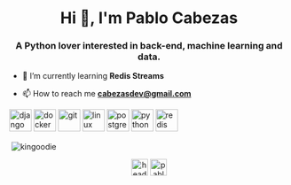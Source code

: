 <h1 align="center">Hi 👋, I'm Pablo Cabezas</h1>
<h3 align="center">A Python lover interested in back-end, machine learning and data.</h3>

- 🌱 I’m currently learning **Redis Streams**

- 📫 How to reach me **cabezasdev@gmail.com**

<p align="left"><img src="https://devicons.github.io/devicon/devicon.git/icons/django/django-original.svg" alt="django" width="40" height="40"/> <img src="https://devicons.github.io/devicon/devicon.git/icons/docker/docker-original-wordmark.svg" alt="docker" width="40" height="40"/> <img src="https://www.vectorlogo.zone/logos/git-scm/git-scm-icon.svg" alt="git" width="40" height="40"/> <img src="https://devicons.github.io/devicon/devicon.git/icons/linux/linux-original.svg" alt="linux" width="40" height="40"/> <img src="https://devicons.github.io/devicon/devicon.git/icons/postgresql/postgresql-original-wordmark.svg" alt="postgresql" width="40" height="40"/> <img src="https://devicons.github.io/devicon/devicon.git/icons/python/python-original.svg" alt="python" width="40" height="40"/> <img src="https://devicons.github.io/devicon/devicon.git/icons/redis/redis-original-wordmark.svg" alt="redis" width="40" height="40"/></p><p>&nbsp;<img align="center" src="https://github-readme-stats.vercel.app/api?username=kingoodie&show_icons=true" alt="kingoodie" /></p>

<p align="center">
<a href="https://twitter.com/headsrooms" target="blank"><img align="center" src="https://cdn.jsdelivr.net/npm/simple-icons@3.0.1/icons/twitter.svg" alt="headsrooms" height="30" width="30" /></a>
<a href="https://linkedin.com/in/pablo-cabezas-a09a5932" target="blank"><img align="center" src="https://cdn.jsdelivr.net/npm/simple-icons@3.0.1/icons/linkedin.svg" alt="pablo-cabezas-a09a5932" height="30" width="30" /></a>
</p>
